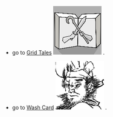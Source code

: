 
- go to [Grid Tales](./GridTales/index.md)  ![logo](./GridTales/logo.png) .

- go to [Wash Card](./WashCard/index.md)  ![logo](./WashCard/logo.png) .
